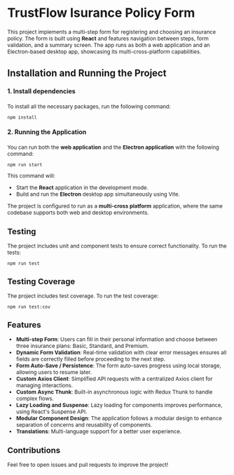 # TrustFlow Isurance Policy Form

<span style="font-size:12px">

This project implements a multi-step form for registering and choosing an insurance policy. The form is built using **React** and features navigation between steps, form validation, and a summary screen. The app runs as both a web application and an Electron-based desktop app, showcasing its multi-cross-platform capabilities.

</span>

## Installation and Running the Project

#### 1\. Install dependencies

<span style="font-size:12px">

To install all the necessary packages, run the following command:

    npm install

</span>

#### 2\. Running the Application

<span style="font-size:12px">

You can run both the **web application** and the **Electron application** with the following command:

    npm run start

</span>

<span style="font-size:12px">
This command will:

- Start the **React** application in the development mode.
- Build and run the **Electron** desktop app simultaneously using Vite.

The project is configured to run as a **multi-cross platform** application, where the same codebase supports both web and desktop environments.
</span>

## Testing

<span style="font-size:12px">

The project includes unit and component tests to ensure correct functionality. To run the tests:

    npm run test

</span>

## Testing Coverage

<span style="font-size:12px">

The project includes test coverage. To run the test coverage:

    npm run test:cov

</span>

## Features

<span style="font-size:12px">

- **Multi-step Form**: Users can fill in their personal information and choose between three insurance plans: Basic, Standard, and Premium.
- **Dynamic Form Validation**: Real-time validation with clear error messages ensures all fields are correctly filled before proceeding to the next step.
- **Form Auto-Save / Persistence**: The form auto-saves progress using local storage, allowing users to resume later.
- **Custom Axios Client**: Simplified API requests with a centralized Axios client for managing interactions.
- **Custom Async Thunk**: Built-in asynchronous logic with Redux Thunk to handle complex flows.
- **Lazy Loading and Suspense**: Lazy loading for components improves performance, using React's Suspense API.
- **Modular Component Design**: The application follows a modular design to enhance separation of concerns and reusability of components.
- **Translations**: Multi-language support for a better user experience.

</span>

## Contributions

<span style="font-size:12px">
Feel free to open issues and pull requests to improve the project!
</span>
